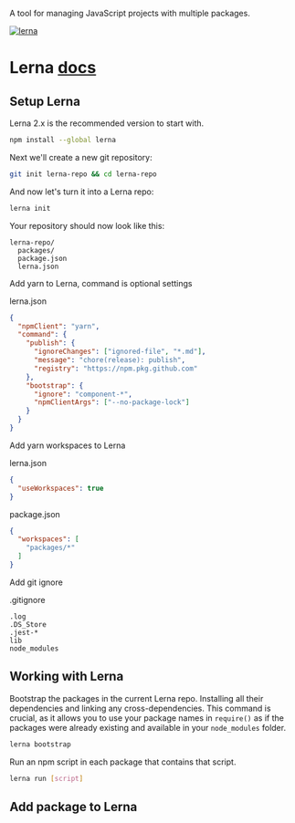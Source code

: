 A tool for managing JavaScript projects with multiple packages.

[![lerna](https://img.shields.io/badge/maintained%20with-lerna-cc00ff.svg)](https://lerna.js.org/)

# Lerna [docs](https://github.com/lerna/lerna#about) 


## Setup Lerna

Lerna 2.x is the recommended version to start with.

```bash
npm install --global lerna
```

Next we'll create a new git repository:

```bash
git init lerna-repo && cd lerna-repo
```

And now let's turn it into a Lerna repo:

```bash
lerna init
```

Your repository should now look like this:

```
lerna-repo/
  packages/
  package.json
  lerna.json
```

Add yarn to Lerna, command is optional settings

lerna.json
```json
{
  "npmClient": "yarn",
  "command": {
    "publish": {
      "ignoreChanges": ["ignored-file", "*.md"],
      "message": "chore(release): publish",
      "registry": "https://npm.pkg.github.com"
    },
    "bootstrap": {
      "ignore": "component-*",
      "npmClientArgs": ["--no-package-lock"]
    }
  }
}
```

Add yarn workspaces to Lerna

lerna.json
```json
{
  "useWorkspaces": true
}
```

package.json
```json
{
  "workspaces": [
    "packages/*"
  ]
}
```

Add git ignore

.gitignore
```
.log
.DS_Store
.jest-*
lib
node_modules
```

## Working with Lerna

Bootstrap the packages in the current Lerna repo. 
Installing all their dependencies and linking any cross-dependencies.
This command is crucial, as it allows you to use your package names in `require()`
as if the packages were already existing and available in your `node_modules` folder.

```bash
lerna bootstrap
```

Run an npm script in each package that contains that script.

```bash
lerna run [script]
```

## Add package to Lerna
